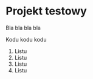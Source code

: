 Projekt testowy
===============
Bla bla bla bla

<p>Kodu kodu kodu</p>

1. Listu
2. Listu
3. Listu
4. Listu
